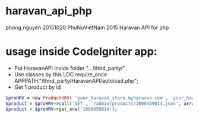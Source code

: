 # haravan_api_php
phong.nguyen 20151020 PhuNuVietNam 2015 
Haravan API for php 

# usage inside CodeIgniter app: 
- Put HaravanAPI inside folder ".../third_party/"  
- Use classes by this LOC 
require_once APPPATH."/third_party/HaravanAPI/autoload.php";    
- Get 1 product by id 

```ruby
$proHRV = new ProductHRV( 'your_haravan_store.myharavan.com', 'your_haravan_token', 'your_haravan_api_key', 'your_haravan_api_secret');  
$product = $proHRV->call('GET', '/admin/products/1000459014.json', array()); 
$product = $proHRV->get_one('1000459014');  
``` 
